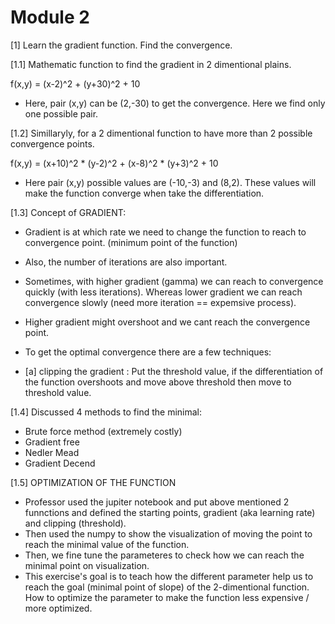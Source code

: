 # Module 2

[1] Learn the gradient function. Find the convergence. 

[1.1] Mathematic function to find the gradient in 2 dimentional plains. 

f(x,y) = (x-2)^2 + (y+30)^2 + 10
- Here, pair (x,y) can be (2,-30) to get the convergence. Here we find only one possible pair. 

[1.2] Simillaryly, for a 2 dimentional function to have more than 2 possible convergence points. 

f(x,y) = (x+10)^2 * (y-2)^2 + (x-8)^2 * (y+3)^2 + 10 
- Here pair (x,y) possible values are (-10,-3) and (8,2). These values will make the function converge when take the differentiation.


[1.3] Concept of GRADIENT: 
- Gradient is at which rate we need to change the function to reach to convergence point. (minimum point of the function)
- Also, the number of iterations are also important.
-   Sometimes, with higher gradient (gamma) we can reach to convergence quickly (with less iterations). Whereas lower gradient we can reach convergence slowly (need more iteration == expemsive process).
-   Higher gradient might overshoot and we cant reach the convergence point.

- To get the optimal convergence there are a few techniques:
-   [a] clipping the gradient : Put the threshold value, if the differentiation of the function overshoots and move above threshold then move to threshold value.

[1.4] Discussed 4 methods to find the minimal: 
- Brute force method (extremely costly)
- Gradient free
- Nedler Mead
- Gradient Decend

[1.5] OPTIMIZATION OF THE FUNCTION

- Professor used the jupiter notebook and put above mentioned 2 funnctions and defined the starting points, gradient (aka learning rate) and clipping (threshold).
- Then used the numpy to show the visualization of moving the point to reach the minimal value of the function.
- Then, we fine tune the parameteres to check how we can reach the minimal point on visualization.
- This exercise's goal is to teach how the different parameter help us to reach the goal (minimal point of slope) of the 2-dimentional function. How to optimize the parameter to make the function less expensive / more optimized. 
